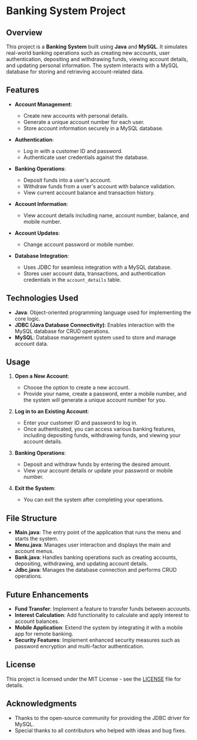 
# Banking System Project

## Overview
This project is a **Banking System** built using **Java** and **MySQL**. It simulates real-world banking operations such as creating new accounts, user authentication, depositing and withdrawing funds, viewing account details, and updating personal information. The system interacts with a MySQL database for storing and retrieving account-related data.

## Features

- **Account Management**:
  - Create new accounts with personal details.
  - Generate a unique account number for each user.
  - Store account information securely in a MySQL database.
  
- **Authentication**:
  - Log in with a customer ID and password.
  - Authenticate user credentials against the database.

- **Banking Operations**:
  - Deposit funds into a user's account.
  - Withdraw funds from a user's account with balance validation.
  - View current account balance and transaction history.

- **Account Information**:
  - View account details including name, account number, balance, and mobile number.

- **Account Updates**:
  - Change account password or mobile number.

- **Database Integration**:
  - Uses JDBC for seamless integration with a MySQL database.
  - Stores user account data, transactions, and authentication credentials in the `account_details` table.

## Technologies Used

- **Java**: Object-oriented programming language used for implementing the core logic.
- **JDBC (Java Database Connectivity)**: Enables interaction with the MySQL database for CRUD operations.
- **MySQL**: Database management system used to store and manage account data.

## Usage

1. **Open a New Account**:
   - Choose the option to create a new account.
   - Provide your name, create a password, enter a mobile number, and the system will generate a unique account number for you.

2. **Log in to an Existing Account**:
   - Enter your customer ID and password to log in.
   - Once authenticated, you can access various banking features, including depositing funds, withdrawing funds, and viewing your account details.

3. **Banking Operations**:
   - Deposit and withdraw funds by entering the desired amount.
   - View your account details or update your password or mobile number.

4. **Exit the System**:
   - You can exit the system after completing your operations.

## File Structure

- **Main.java**: The entry point of the application that runs the menu and starts the system.
- **Menu.java**: Manages user interaction and displays the main and account menus.
- **Bank.java**: Handles banking operations such as creating accounts, depositing, withdrawing, and updating account details.
- **Jdbc.java**: Manages the database connection and performs CRUD operations.

## Future Enhancements

- **Fund Transfer**: Implement a feature to transfer funds between accounts.
- **Interest Calculation**: Add functionality to calculate and apply interest to account balances.
- **Mobile Application**: Extend the system by integrating it with a mobile app for remote banking.
- **Security Features**: Implement enhanced security measures such as password encryption and multi-factor authentication.

## License

This project is licensed under the MIT License - see the [LICENSE](LICENSE) file for details.

## Acknowledgments

- Thanks to the open-source community for providing the JDBC driver for MySQL.
- Special thanks to all contributors who helped with ideas and bug fixes.
